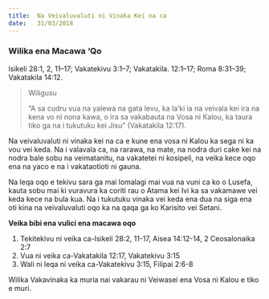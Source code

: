 ```yaml
---
title:  Na Veivaluvaluti ni Vinaka Kei na ca
date:   31/03/2018
---
```


### Wilika ena Macawa ‘Qo
Isikeli 28:1, 2, 11–17; Vakatekivu 3:1–7; Vakatakila. 12:1–17; Roma 8:31–39; Vakatakila 14:12.

> <p>Wiligusu</p>
> “A sa cudru vua na yalewa na gata levu, ka la’ki ia na veivala kei ira na kena vo ni nona kawa, o ira sa vakabauta na Vosa ni Kalou, ka taura tiko ga na i tukutuku kei Jisu” (Vakatakila 12:17).

Na veivaluvaluti ni vinaka kei na ca e kune ena vosa ni Kalou ka sega ni ka vou vei keda. Na i valavala ca, na rarawa, na mate, na nodra duri cake kei na nodra bale sobu na veimatanitu, na vakatetei ni kosipeli, na veika kece oqo ena na yaco e na i vakataotioti ni gauna.

Na leqa oqo e tekivu sara ga mai lomalagi mai vua na vuni ca ko o Lusefa, kauta sobu mai ki vuravura ka coriti rau o Atama kei Ivi ka sa vakamawe vei keda kece na bula kua. Na i tukutuku vinaka vei keda ena dua na siga ena oti kina na veivaluvaluti oqo ka na qaqa ga ko Karisito vei Setani. 

**Veika bibi ena vulici ena macawa oqo**

1.	Tekitekivu ni veika ca-Isikeli 28:2, 11-17, Aisea 14:12-14, 2 Ceosalonaika 2:7
2.	Vua ni veika ca-Vakatakila 12:17, Vakatekivu 3:15
3.	Wali ni leqa ni veika ca-Vakatekivu 3:15, Filipai 2:6-8

Wilika Vakavinaka ka muria nai vakarau ni Veiwasei ena Vosa ni Kalou e tiko e muri.